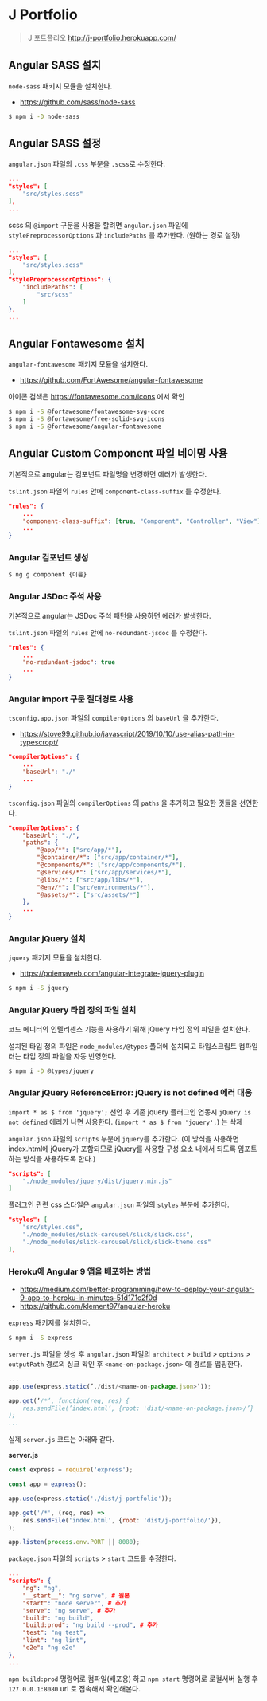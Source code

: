 # J Portfolio
> J 포트폴리오 <http://j-portfolio.herokuapp.com/>

## Angular SASS 설치
`node-sass` 패키지 모듈을 설치한다.
- <https://github.com/sass/node-sass>
``` bash
$ npm i -D node-sass
```

## Angular SASS 설정
`angular.json` 파일의 `.css` 부분을 `.scss`로 수정한다.
``` json
...
"styles": [
    "src/styles.scss"
],
...
```

scss 의 `@import` 구문을 사용을 할려면 `angular.json` 파일에 `stylePreprocessorOptions` 과 `includePaths` 를 추가한다. (원하는 경로 설정)
``` json
...
"styles": [
    "src/styles.scss"
],
"stylePreprocessorOptions": {
    "includePaths": [
        "src/scss"
    ]
},
...
```

## Angular Fontawesome 설치
`angular-fontawesome` 패키지 모듈을 설치한다.
- <https://github.com/FortAwesome/angular-fontawesome>

아이콘 검색은 <https://fontawesome.com/icons> 에서 확인
``` bash
$ npm i -S @fortawesome/fontawesome-svg-core
$ npm i -S @fortawesome/free-solid-svg-icons
$ npm i -S @fortawesome/angular-fontawesome
```

## Angular Custom Component 파일 네이밍 사용
기본적으로 angular는 컴포넌트 파일명을 변경하면 에러가 발생한다.

`tslint.json` 파일의 `rules` 안에 `component-class-suffix` 를 수정한다.
``` json
"rules": {
    ...
    "component-class-suffix": [true, "Component", "Controller", "View"],
    ...
}
```

### Angular 컴포넌트 생성
``` bash
$ ng g component {이름}
```

### Angular JSDoc 주석 사용
기본적으로 angular는 JSDoc 주석 패턴을 사용하면 에러가 발생한다.

`tslint.json` 파일의 `rules` 안에 `no-redundant-jsdoc` 를 수정한다.
``` json
"rules": {
    ...
    "no-redundant-jsdoc": true
    ...
}
```

### Angular import 구문 절대경로 사용
`tsconfig.app.json` 파일의 `compilerOptions` 의 `baseUrl` 을 추가한다.

- <https://stove99.github.io/javascript/2019/10/10/use-alias-path-in-typescropt/>
``` json
"compilerOptions": {
    ...
    "baseUrl": "./"
    ...
}
```

`tsconfig.json` 파일의 `compilerOptions` 의 `paths` 을 추가하고 필요한 것들을 선언한다.
``` json
"compilerOptions": {
    "baseUrl": "./",
    "paths": {
        "@app/*": ["src/app/*"],
        "@container/*": ["src/app/container/*"],
        "@components/*": ["src/app/components/*"],
        "@services/*": ["src/app/services/*"],
        "@libs/*": ["src/app/libs/*"],
        "@env/*": ["src/environments/*"],
        "@assets/*": ["src/assets/*"]
    },
    ...
}
```

### Angular jQuery 설치
`jquery` 패키지 모듈을 설치한다.
- <https://poiemaweb.com/angular-integrate-jquery-plugin>
``` bash
$ npm i -S jquery
```

### Angular jQuery 타입 정의 파일 설치
코드 에디터의 인텔리센스 기능을 사용하기 위해 jQuery 타입 정의 파일을 설치한다.

설치된 타입 정의 파일은 `node_modules/@types` 폴더에 설치되고 타입스크립트 컴파일러는 타입 정의 파일을 자동 반영한다.
``` bash
$ npm i -D @types/jquery
```

### Angular jQuery ReferenceError: jQuery is not defined 에러 대응
`import * as $ from 'jquery';` 선언 후 기존 jquery 플러그인 연동시 `jQuery is not defined` 에러가 나면 사용한다.
(`import * as $ from 'jquery';`) 는 삭제

`angular.json` 파일의 `scripts` 부분에 `jquery`를 추가한다.
(이 방식을 사용하면 index.html에 jQuery가 포함되므로 jQuery를 사용할 구성 요소 내에서 되도록 임포트하는 방식을 사용하도록 한다.)
``` json
"scripts": [
    "./node_modules/jquery/dist/jquery.min.js"
]
```

플러그인 관련 css 스타일은 `angular.json` 파일의 `styles` 부분에 추가한다.
``` json
"styles": [
    "src/styles.css",
    "./node_modules/slick-carousel/slick/slick.css",
    "./node_modules/slick-carousel/slick/slick-theme.css"
],
```

### Heroku에 Angular 9 앱을 배포하는 방법
- <https://medium.com/better-programming/how-to-deploy-your-angular-9-app-to-heroku-in-minutes-51d171c2f0d>
- <https://github.com/klement97/angular-heroku>

`express` 패키지를 설치한다.
``` bash
$ npm i -S express
```

`server.js` 파일을 생성 후 `angular.json` 파일의 `architect` > `build` > `options` > `outputPath` 경로의 싱크 확인 후 `<name-on-package.json>` 에 경로를 맵핑한다.
``` javascript
...
app.use(express.static(’./dist/<name-on-package.json>’));

app.get(’/*’, function(req, res) {
    res.sendFile(’index.html’, {root: 'dist/<name-on-package.json>/’}
);
...
```

실제 `server.js` 코드는 아래와 같다.

**server.js**
``` javascript
const express = require('express');

const app = express();

app.use(express.static('./dist/j-portfolio'));

app.get('/*', (req, res) =>
    res.sendFile('index.html', {root: 'dist/j-portfolio/'}),
);

app.listen(process.env.PORT || 8080);
```

`package.json` 파일의 `scripts` > `start` 코드를 수정한다.
``` json
...
"scripts": {
    "ng": "ng",
    "__start__": "ng serve", # 원본
    "start": "node server", # 추가
    "serve": "ng serve", # 추가
    "build": "ng build",
    "build:prod": "ng build --prod", # 추가
    "test": "ng test",
    "lint": "ng lint",
    "e2e": "ng e2e"
},
...
```

`npm build:prod` 명령어로 컴파일(배포용) 하고 `npm start` 명령어로 로컬서버 실행 후 `127.0.0.1:8080` url 로 접속해서 확인해본다.
